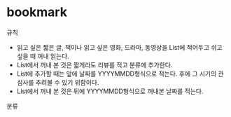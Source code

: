 # bookmark

규칙
- 읽고 싶은 짧은 글, 책이나 읽고 싶은 영화, 드라마, 동영상을 List에 적어두고 쉬고 싶을 때 꺼내 읽는다.
- List에서 꺼내 본 것은 짧게라도 리뷰를 적고 분류에 추가한다.
- List에 추가할 때는 앞에 날짜를 YYYYMMDD형식으로 적는다. 후에 그 시기의 관심사를 추려볼 수 있기 위함이다.
- List에서 꺼내 본 것은 뒤에 YYYYMMDD형식으로 꺼내본 날짜를 적는다.
  
분류

